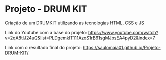# Projeto - DRUM KIT

Criação de um DRUMKIT utilizando as tecnologias HTML, CSS e JS

Link do Youtube com a base do projeto: https://www.youtube.com/watch?v=2qA8tlJ24uQ&list=PLDgemkIT111AzoS1rB61sgMJbsEA4pyD2&index=7

Link com o resultado final do projeto: https://saulomaia01.github.io/Projeto-DRUM-KIT/



